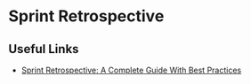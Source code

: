 # Sprint Retrospective

## Useful Links

- [Sprint Retrospective: A Complete Guide With Best Practices](https://lubiarz.medium.com/sprint-retrospective-a-complete-guide-with-best-practices-abed3ad973cc)
